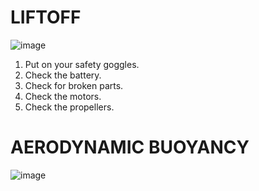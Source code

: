 # LIFTOFF


![image](https://github.com/ions29/cpp-reading-material/assets/127531384/748f9688-ca0a-4f21-8fd9-617cc894aef8)

1. Put on your safety goggles.
2. Check the battery.
3. Check for broken parts.
4. Check the motors.
5. Check the propellers.

# AERODYNAMIC BUOYANCY

![image](https://github.com/ions29/cpp-reading-material/assets/127531384/c6b8ae63-005f-43d8-90df-b12ccf71b0fb)


